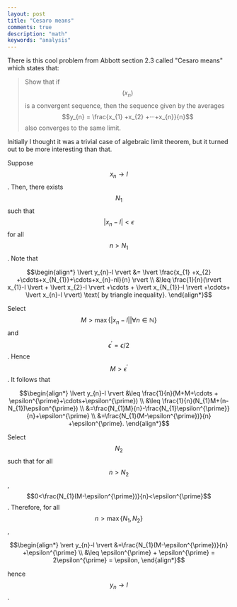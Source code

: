 ```yaml
---
layout: post
title: "Cesaro means"
comments: true
description: "math"
keywords: "analysis"
---
```


There is this cool problem from Abbott section 2.3 called "Cesaro means" which states that:

> Show that if $$(x_{n})$$ is a convergent sequence, then the sequence given by the averages $$y_{n} = \frac{x_{1} +x_{2} +···+x_{n}}{n}$$ also converges to the same limit.

Initially I thought it was a trivial case of algebraic limit theorem, but it turned out to be more interesting than that. 

Suppose $$x_{n} \to l$$. Then, there exists $$N_{1}$$ such that $$\lvert x_{n}-l\rvert<\epsilon$$ for all $$n> N_{1}$$. Note that

$$\begin{align*}
\lvert y_{n}-l \rvert &=  \lvert \frac{x_{1} +x_{2} +\cdots+x_{N_{1}}+\cdots+x_{n}-nl}{n} \rvert \\
&\leq \frac{1}{n}(\rvert x_{1}-l \lvert + \lvert x_{2}-l \rvert +\cdots + \lvert x_{N_{1}}-l \rvert +\cdots+ \lvert x_{n}-l \rvert) \text{ by triangle inequality}.
\end{align*}$$

Select $$M > \max\{\lvert x_{n}-l \rvert \lvert \forall n \in \mathbb N\}$$ and $$\epsilon^{\prime} = \epsilon/2$$. Hence $$M>\epsilon^{\prime}$$. It follows that

$$\begin{align*}
\lvert y_{n}-l \rvert &\leq \frac{1}{n}(M+M+\cdots + \epsilon^{\prime}+\cdots+\epsilon^{\prime}) \\
&\leq \frac{1}{n}(N_{1}M+(n-N_{1})\epsilon^{\prime}) \\
&=\frac{N_{1}M}{n}-\frac{N_{1}\epsilon^{\prime}}{n}+\epsilon^{\prime} \\
&=\frac{N_{1}(M-\epsilon^{\prime})}{n} +\epsilon^{\prime}.
\end{align*}$$

Select $$N_{2}$$ such that for all $$n > N_{2}$$, $$0<\frac{N_{1}(M-\epsilon^{\prime})}{n}<\epsilon^{\prime}$$. Therefore, for all $$n > \max\{N_{1},N_{2}\}$$,

$$\begin{align*}
\vert y_{n}-l \rvert &=\frac{N_{1}(M-\epsilon^{\prime})}{n} +\epsilon^{\prime} \\
&\leq \epsilon^{\prime} + \epsilon^{\prime} = 2\epsilon^{\prime} = \epsilon,
\end{align*}$$

hence $$y_{n} \to l$$.


